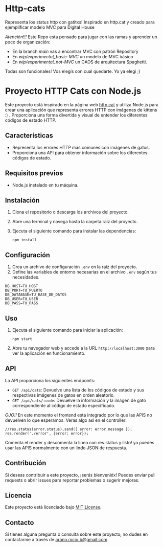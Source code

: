 # Http-cats
Representa los status http con gatitxs! Inspirado en http.cat y creado para ejemplificar modelo MVC para Digital House

*Atención!!!* Este Repo esta pensado para jugar con las ramas y aprender un poco de organización:
- En la branch _main_ vas a encontrar MVC con patrón Repository
- En _wip/experimental_basic-MVC_ un modelo de MVC básico
- En _wip/experimental_not-MVC_ un CAOS de arquitectura Spaghetti.

Todas son funcionales! Vos elegís con cual quedarte. Yo ya elegí ;) 

# Proyecto HTTP Cats con Node.js

Este proyecto está inspirado en la página web [http.cat](https://http.cat) y utiliza Node.js para crear una aplicación que representa errores HTTP con imágenes de kittens :) . Proporciona una forma divertida y visual de entender los diferentes códigos de estado HTTP.

## Características

- Representa los errores HTTP más comunes con imágenes de gatos.
- Proporciona una API para obtener información sobre los diferentes códigos de estado.

## Requisitos previos

- Node.js instalado en tu máquina.

## Instalación

1. Clona el repositorio o descarga los archivos del proyecto.
2. Abre una terminal y navega hasta la carpeta raíz del proyecto.
3. Ejecuta el siguiente comando para instalar las dependencias:

   ```shell
   npm install
   ```

## Configuración

1. Crea un archivo de configuración `.env` en la raíz del proyecto.
2. Define las variables de entorno necesarias en el archivo `.env` según tus necesidades.

  ```
  DB_HOST=TU_HOST
  DB_PORT=TU_PUERTO
  DB_DATABASE=TU_BASE_DE_DATOS
  DB_USER=TU_USER
  DB_PASS=TU_PASS
   ```

## Uso

1. Ejecuta el siguiente comando para iniciar la aplicación:

   ```
   npm start
   ```

2. Abre tu navegador web y accede a la URL `http://localhost:3000` para ver la aplicación en funcionamiento.

## API

La API proporciona los siguientes endpoints:


- `GET /api/cats`: Devuelve una lista de los códigos de estado y sus respectivas imágenes de gatos en orden aleatorio.
- `GET /api/cats/:code`: Devuelve la información y la imagen de gato correspondiente al código de estado especificado.

*OJO!!* En este momento el frontend esta integrado por lo que las APIS no devuelven lo que esperamos. Veras algo asi en el controller: 
```
//res.status(error.status).send({ error: error.message });  
res.render('./error', {error: error});
```
Comenta el render y descomenta la linea con res.status y listo! ya puedes usar las APIS normalmente con un lindo JSON de respuesta.

## Contribución

Si deseas contribuir a este proyecto, ¡serás bienvenidx! Puedes enviar pull requests o abrir issues para reportar problemas o sugerir mejoras.

## Licencia

Este proyecto está licenciado bajo [MIT License](https://opensource.org/licenses/MIT).

## Contacto

Si tienes alguna pregunta o consulta sobre este proyecto, no dudes en contactarme a través de [arano.rocio.b@gmail.com](arano.rocio.b@gmail.com).
